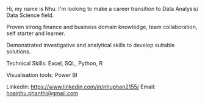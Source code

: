 Hi, my name is Nhu. I'm looking to make a career transition to Data Analysis/ Data Science field.

Proven strong finance and business domain knowledge, team collaboration, self starter and learner.

Demonstrated investigative and analytical skills to develop suitable solutions.

Technical Skills: Excel, SQL, Python, R

Visualisation tools: Power BI

LinkedIn: https://www.linkedin.com/in/nhuphan2155/
Email: hoainhu.phanthi@gmail.com
